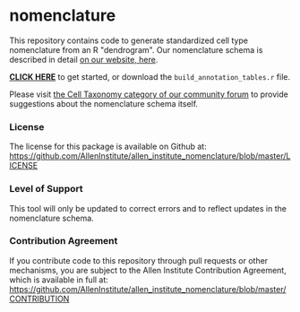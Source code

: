 # nomenclature
This repository contains code to generate standardized cell type nomenclature from an R "dendrogram".  Our nomenclature schema is described in detail [on our website, here](http://confluence.corp.alleninstitute.org/pages/viewpage.action?pageId=69045259).  

**[CLICK HERE](https://github.com/AllenInstitute/allen_institute_nomenclature/blob/master/build_annotation_tables.md)** to get started, or download the `build_annotation_tables.r` file.

Please visit [the Cell Taxonomy category of our community forum](https://community.brain-map.org/c/cell-taxonomies) to provide suggestions about the nomenclature schema itself.


### License

The license for this package is available on Github at: https://github.com/AllenInstitute/allen_institute_nomenclature/blob/master/LICENSE

### Level of Support

This tool will only be updated to correct errors and to reflect updates in the nomenclature schema.

### Contribution Agreement

If you contribute code to this repository through pull requests or other mechanisms, you are subject to the Allen Institute Contribution Agreement, which is available in full at: https://github.com/AllenInstitute/allen_institute_nomenclature/blob/master/CONTRIBUTION
